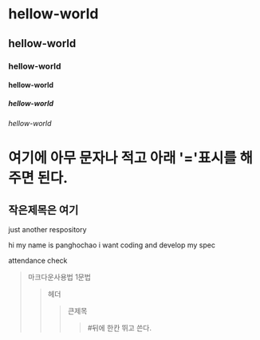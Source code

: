 # hellow-world
## hellow-world

###  hellow-world

####  hellow-world

#####  hellow-world

######  hellow-world


여기에 아무 문자나 적고 아래 '='표시를 해주면 된다.
==

작은제목은 여기
--

just another respository


hi my name is panghochao
i want coding and develop my spec


attendance check


>마크다운사용법
>1문법
>>헤더
>>>큰제목
>>>>#뒤에 한칸 뛰고 쓴다.
